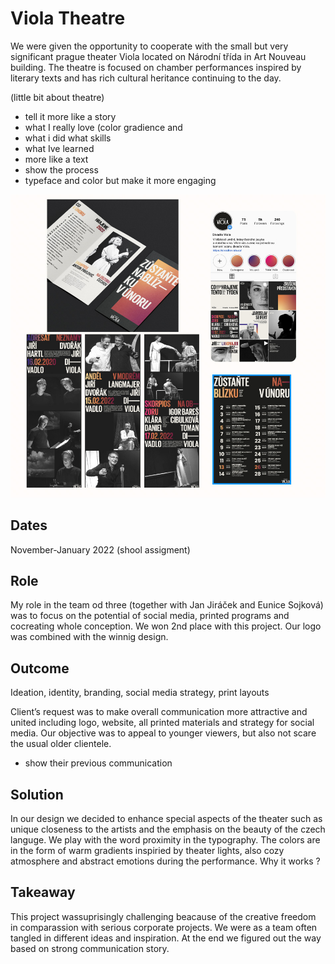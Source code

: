 # Viola Theatre
We were given the opportunity  to cooperate with the small but very significant prague theater Viola located on Národní třída in Art Nouveau building. The theatre is focused on chamber performances inspired by literary texts and has rich cultural heritance continuing to the day.

(little bit about theatre) 
- tell it more like a story
- what I really love (color gradience and 
- what i did what skills
- what Ive learned
- more like a text
- show the process
- typeface and color but make it more engaging

![Alt text description.](case-study-viola.jpg)
## Dates
November-January 2022 (shool assigment)

## Role
My role in the team od three (together with Jan Jiráček and Eunice Sojková) was to focus on the potential of social media, printed programs and cocreating whole conception. We won 2nd place with this project. Our logo was combined with the winnig design. 

## Outcome
Ideation, identity, branding, social media strategy, print layouts 

Client’s request was to make overall communication more attractive and united including logo, website, all printed materials and  strategy for social media. Our objective was to appeal to younger viewers, but also not scare the usual older clientele.
- show their previous communication

## Solution
In our design we decided to enhance special aspects of the theater such as unique closeness to the artists and the emphasis on the beauty of the czech languge. We play with the word proximity in the typography. The colors are in the form of warm gradients inspiried by theater lights, also cozy atmosphere and abstract emotions during the performance. Why it works ? 

## Takeaway
This project wassuprisingly challenging beacause of the creative freedom in comparassion with serious corporate projects. We were as a team often tangled in different ideas and inspiration. At the end we figured out the way based on strong communication story.   

